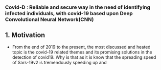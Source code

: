 ### Covid-D : Reliable and secure way in the need of identifying infected individuals, with covid-19 based upon Deep Convolutional Neural Network(CNN)

## 1. Motivation

- From the end of 2019 to the present, the most discussed and heated topic is the covid-19 related themes and its promising solutions in the detection of covid19. Why is that as it is know that the spreading speed of Sars-19v2 is tremendously speeding up and
